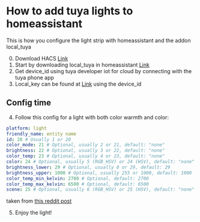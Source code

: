# How to add tuya lights to homeassistant

This is how you configure the light strip with homeassistant and the addon local\_tuya

0. Download HACS [Link](https://hacs.xyz/) 
1. Start by downloading local\_tuya in homeassistant [Link](https://github.com/rospogrigio/localtuya#readme)
2. Get device\_id using tuya developer iot for cloud by connecting with the tuya phone app 
3. Local\_key can be found at [Link](https://eu.iot.tuya.com/cloud/explorer?id=p1674299231471u4vpg4&groupId=group-1633641687672688668&interfaceId=1633017242343972900) using the device\_id
## __Config time__
4. Follow this config for a light with both color warmth and color:
```yaml
platform: light
friendly_name: entity name
id: 20 # Usually 1 or 20
color_mode: 21 # Optional, usually 2 or 21, default: "none"
brightness: 22 # Optional, usually 3 or 22, default: "none"
color_temp: 23 # Optional, usually 4 or 23, default: "none"
color: 24 # Optional, usually 5 (RGB_HSV) or 24 (HSV), default: "none"
brightness_lower: 29 # Optional, usually 0 or 29, default: 29
brightness_upper: 1000 # Optional, usually 255 or 1000, default: 1000
color_temp_min_kelvin: 2700 # Optional, default: 2700
color_temp_max_kelvin: 6500 # Optional, default: 6500
scene: 25 # Optional, usually 6 (RGB_HSV) or 25 (HSV), default: "none"
```
taken from [this reddit post](https://www.reddit.com/r/homeassistant/comments/rjnm1m/need_help_setting_up_a_local_tuya_light_strip/)

5. Enjoy the light!
